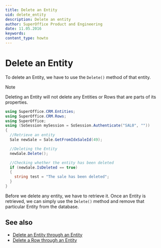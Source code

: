 ```yaml
---
title: Delete an Entity
uid: delete_entity
description: Delete an entity
author: SuperOffice Product and Engineering
date: 11.05.2016
keywords:
content_type: howto
---
```


# Delete an Entity

To delete an Entity, we have to use the `Delete()` method of that entity.

> [!NOTE]
> Deleting an Entity will not delete any Entities or Rows that are parts of its properties.

```csharp
using SuperOffice.CRM.Entities;
using SuperOffice.CRM.Rows;
using SuperOffice;
using (SoSession mySession = SoSession.Authenticate("SAL0", ""))
{
  //Retrieve an entity
  Sale newSale = Sale.GetFromIdxSaleId(49);

  //Deleting the Entity
  newSale.Delete();

  //Checking whether the entity has been deleted
  if (newSale.IsDeleted == true)
  {
    string test = "The sale has been deleted";
  }
}
```

Before we delete any entity, we have to retrieve it. Once an Entity is retrieved, we can simply use the `Delete()` method and remove that particular Entity from the database.

## See also

* [Delete an Entity through an Entity][1]
* [Delete a Row through an Entity][2]

<!-- Referenced links -->
[1]: delete-entity-from-entity.md
[2]: ../rows/delete-row-from-entity.md
